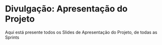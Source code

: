 # Divulgação: Apresentação do Projeto

Aqui está presente todos os Slides de Apresentação do Projeto, de todas as Sprints
